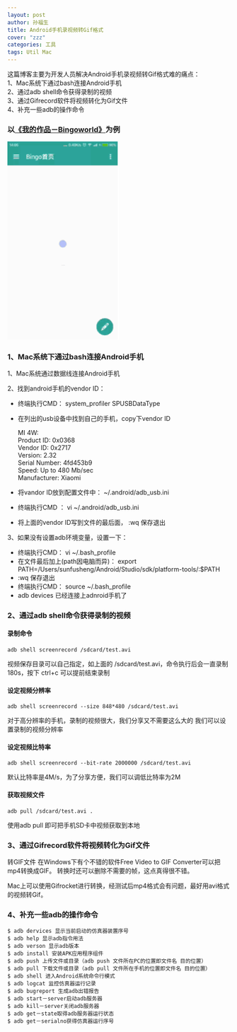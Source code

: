 ```yaml
---
layout: post
author: 孙福生
title: Android手机录视频转Gif格式
cover: "zzz"
categories: 工具
tags: Util Mac
---
```

这篇博客主要为开发人员解决Android手机录视频转Gif格式难的痛点：<br/>
1、Mac系统下通过bash连接Android手机<br/>
2、通过adb shell命令获得录制的视频<br/>
3、通过Gifrecord软件将视频转化为Gif文件<br/>
4、补充一些adb的操作命令<br/>

### 以[《我的作品－Bingoworld》](http://sfsheng0322.github.io/2015/09/09/bingo.html)为例

<img src="/assets/bingo.gif" style="width: 50%;">

### 1、Mac系统下通过bash连接Android手机

1、Mac系统通过数据线连接Android手机

2、找到android手机的vendor ID：

* 终端执行CMD：  system_profiler SPUSBDataType
* 在列出的usb设备中找到自己的手机，copy下vendor ID

	MI 4W: <br/>
	Product ID: 0x0368<br/>
	Vendor ID: 0x2717<br/>
	Version: 2.32<br/>
	Serial Number: 4fd453b9<br/>
	Speed: Up to 480 Mb/sec<br/>
	Manufacturer: Xiaomi<br/>

* 将vandor ID放到配置文件中：  ~/.android/adb_usb.ini
* 终端执行CMD ： vi  ~/.android/adb_usb.ini
* 将上面的vendor ID写到文件的最后面， :wq 保存退出

3、如果没有设置adb环境变量，设置一下：

* 终端执行CMD： vi ~/.bash_profile
* 在文件最后加上(path因电脑而异)： export PATH=/Users/sunfusheng/Android/Studio/sdk/platform-tools/:$PATH
* :wq 保存退出
* 终端执行CMD： source ~/.bash_profile
* adb devices 已经连接上adnroid手机了

### 2、通过adb shell命令获得录制的视频

#### 录制命令

	adb shell screenrecord /sdcard/test.avi

视频保存目录可以自己指定，如上面的 /sdcard/test.avi，命令执行后会一直录制180s，按下 ctrl+c 可以提前结束录制

#### 设定视频分辨率

	adb shell screenrecord --size 848*480 /sdcard/test.avi

对于高分辨率的手机，录制的视频很大，我们分享又不需要这么大的
我们可以设置录制的视频分辨率

#### 设定视频比特率

	adb shell screenrecord --bit-rate 2000000 /sdcard/test.avi

默认比特率是4M/s，为了分享方便，我们可以调低比特率为2M

#### 获取视频文件

	adb pull /sdcard/test.avi .

使用adb pull 即可把手机SD卡中视频获取到本地

### 3、通过Gifrecord软件将视频转化为Gif文件

转GIF文件
在Windows下有个不错的软件Free Video to GIF Converter可以把mp4转换成GIF。
转换时还可以删除不需要的帧，这点真得很不错。

Mac上可以使用Gifrocket进行转换，经测试后mp4格式会有问题，最好用avi格式的视频转Gif。

### 4、补充一些adb的操作命令

	$ adb dervices 显示当前启动的仿真器装置序号
	$ adb help 显示adb指令用法
	$ adb verson 显示adb版本
	$ adb install 安装APK应用程序组件
	$ adb push 上传文件或目录（adb push 文件所在PC的位置即文件名 目的位置）
	$ adb pull 下载文件或目录（adb pull 文件所在手机的位置即文件名 目的位置）
	$ adb shell 进入Android系统命令行模式
	$ adb logcat 监控仿真器运行记录
	$ adb bugreport 生成adb出错报告
	$ adb start－server启动adb服务器
	$ adb kill－server关闭adb服务器
	$ adb get－state取得adb服务器运行状态
	$ adb get－serialno获得仿真器运行序号

